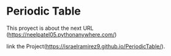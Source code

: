 <h1>Periodic Table </h1>

This proyect is about the next URL (https://neelpatel05.pythonanywhere.com/)

link the Project(https://israelramirez9.github.io/PeriodicTable/).